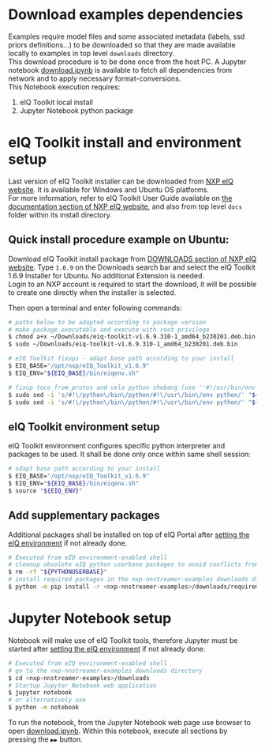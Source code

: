 # Download examples dependencies
Examples require model files and some associated metadata (labels, ssd priors definitions...) to be downloaded so that they are made available locally to examples in top level `downloads` directory.<br>
This download procedure is to be done once from the host PC. A Jupyter notebook [download.ipynb](./download.ipynb) is available to fetch all dependencies from network and to apply necessary format-conversions.<br>
This Notebook execution requires:
1. eIQ Toolkit local install
2. Jupyter Notebook python package

# eIQ Toolkit install and environment setup
Last version of eIQ Toolkit installer can be downloaded from [NXP eIQ website](https://www.nxp.com/eiq).
It is available for Windows and Ubuntu OS platforms.<br>
For more information, refer to eIQ Toolkit User Guide available on [the documentation section of NXP eIQ website](https://www.nxp.com/design/software/development-software/eiq-ml-development-environment/eiq-toolkit-for-end-to-end-model-development-and-deployment:EIQ-TOOLKIT#documentation), and also from top level `docs` folder within its install directory.

## Quick install procedure example on Ubuntu:
Download eIQ Toolkit install package from [DOWNLOADS section of NXP eIQ website](https://www.nxp.com/design/software/development-software/eiq-ml-development-environment/eiq-toolkit-for-end-to-end-model-development-and-deployment:EIQ-TOOLKIT#downloads).
Type `1.6.9` on the Downloads search bar and select the eIQ Toolkit 1.6.9 Installer for Ubuntu.
No additional Extension is needed.<br>
Login to an NXP account is required to start the download, it will be possible to create one directly when the installer is selected.

Then open a terminal and enter following commands:
```bash
# paths below to be adapted according to package version
# make package executable and execute with root privilege
$ chmod a+x ~/Downloads/eiq-toolkit-v1.6.9.310-1_amd64_b230201.deb.bin
$ sudo ~/Downloads/eiq-toolkit-v1.6.9.310-1_amd64_b230201.deb.bin

# eIQ Toolkit fixups - adapt base path according to your install
$ EIQ_BASE="/opt/nxp/eIQ_Toolkit_v1.6.9"
$ EIQ_ENV="${EIQ_BASE}/bin/eiqenv.sh"

# fixup toco_from_protos and vela python shebang (use ''#!/usr/bin/env python')
$ sudo sed -i 's/#!\/python\/bin\/python/#!\/usr\/bin\/env python/' "${EIQ_BASE}"/python/bin/toco_from_protos
$ sudo sed -i 's/#!\/python\/bin\/python/#!\/usr\/bin\/env python/' "${EIQ_BASE}"/python/bin/vela
```

## eIQ Toolkit environment setup

eIQ Toolkit environment configures specific python interpreter and packages to be used. It shall be done only once within same shell session:
```bash
# adapt base path according to your install
$ EIQ_BASE="/opt/nxp/eIQ_Toolkit_v1.6.9"
$ EIQ_ENV="${EIQ_BASE}/bin/eiqenv.sh"
$ source "${EIQ_ENV}"
```

## Add supplementary packages
Additional packages shall be installed on top of eIQ Portal after [setting the eIQ environment](#eiq-toolkit-environment-setup) if not already done.
```bash
# Executed from eIQ environment-enabled shell
# cleanup obsolete eIQ python userbase packages to avoid conflicts from past installs 
$ rm -rf "${PYTHONUSERBASE}"
# install required packages in the nxp-nnstreamer-examples downloads directory
$ python -m pip install -r <nxp-nnstreamer-examples>/downloads/requirements.txt
```

# Jupyter Notebook setup
Notebook will make use of eIQ Toolkit tools, therefore Jupyter must be started after [setting the eIQ environment](#eiq-toolkit-environment-setup) if not already done.

```bash
# Executed from eIQ environment-enabled shell
# go to the nxp-nnstreamer-examples downloads directory
$ cd <nxp-nnstreamer-examples>/downloads
# Startup Jupyter Notebook web application
$ jupyter notebook
# or alternatively use
$ python -m notebook
```
To run the notebook, from the Jupyter Notebook web page use browser to open [download.ipynb](./download.ipynb).
Within this notebook, execute all sections by pressing the `▶▶` button.